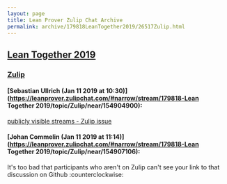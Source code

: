 ```yaml
---
layout: page
title: Lean Prover Zulip Chat Archive 
permalink: archive/179818LeanTogether2019/26517Zulip.html
---
```


## [Lean Together 2019](index.html)
### [Zulip](26517Zulip.html)

#### [Sebastian Ullrich (Jan 11 2019 at 10:30)](https://leanprover.zulipchat.com/#narrow/stream/179818-Lean Together 2019/topic/Zulip/near/154904900):
[publicly visible streams - Zulip issue](https://github.com/zulip/zulip/issues/4817)

#### [Johan Commelin (Jan 11 2019 at 11:14)](https://leanprover.zulipchat.com/#narrow/stream/179818-Lean Together 2019/topic/Zulip/near/154907106):
It's too bad that participants who aren't on Zulip can't see your link to that discussion on Github :counterclockwise:

